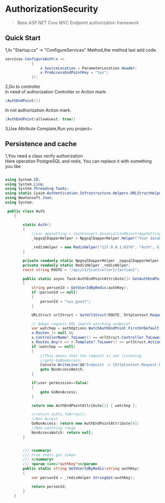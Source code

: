 # AuthorizationSecurity

> Base ASP.NET Core MVC Endpoint authorization framework

## Quick Start

1,In "Startup.cs" -> "ConfigureServices" Method,the method last add code. 

```C#
services.ConfigureAuth(x =>
            {
                x.SourceLocation = ParameterLocation.Header;
                x.PreAccessEndPointKey = "Sys";
            });
```

2,Go to controller  
In need of authorization Controller or Action mark:
```C#
[AuthEndPoint()]
```
In not authorization Action mark:
```C#
[AuthEndPoint(allowGuest: true)]
```

3,Use Attribute Complate,Run you project~

## Persistence and cache
1,You need a class verify authorization  
Here operation PostgreSQL and redis, You can replace it with something you like
```C#

using System.IO;
using System.Linq;
using System.Threading.Tasks;
using static Cyaim.Authentication.Infrastructure.Helpers.URLStructHelper;
using Newtonsoft.Json;
using System;

 public class Auth
    {

        static Auth()
        {
            //var appsetting = JsonConvert.DeserializeObject<AppSettingsModel>(File.ReadAllText(Directory.GetCurrentDirectory() + @"\appsettings.json"));
            _npgsqlDapperHelper = NpgsqlDapperHelper.Helper("Your databse connection string");

            _redisHelper = new RedisHelper("127.0.0.1:6379", "Auth", 0);
        }

        private readonly static NpgsqlDapperHelper _npgsqlDapperHelper;
        private readonly static RedisHelper _redisHelper;
        const string ROUTE = "/api/v1/{controller}/{action}";

        public static async Task<AuthEndPointAttribute[]> GetAuthEndPointByUser(string authKey, HttpContext httpContext, AuthOptions authOptions)
        {
            string personId = GetUserIdByRedis(authKey);
            if (personId == null)
            {
                personId = "sys_guest";
            }

            URLStruct urlStruct = GetUrlStruct(ROUTE, httpContext.Request.Path); ;

            // Adopt request URL search watching endpoint
            var watchep = authOptions.WatchAuthEndPoint.FirstOrDefault(x =>
            x.Routes != null &&
            x.ControllerName?.ToLower() == urlStruct.Controller.ToLower() + "controller" &&
            x.Routes.Any(r => r.Template?.ToLower() == urlStruct.Action?.ToLower()));
            if (watchep == null)
            {
                //This means that the request is not listening
                //goto GoNonAccess;
                Console.WriteLine($@"Endpoint -> {httpContext.Request.Path} not databse watching range.");
                goto NonAccessWatch;
            }

            if(user permission==false)
            {
                goto GoNonAccess;
            }

            return new AuthEndPointAttribute[1] { watchep };

            //return auths.ToArray();
            //Non Access
            GoNonAccess: return new AuthEndPointAttribute[0];
            //Non watching range
            NonAccessWatch: return null;
        }


        /// <summary>
        /// From redis get token
        /// </summary>
        /// <param name="authKey"></param>
        public static string GetUserIdByRedis(string authKey)
        {
            var personId = _redisHelper.StringGet(authKey);

            return personId;
        }
    }
```
